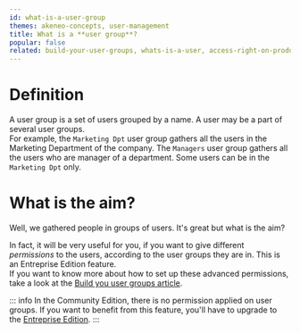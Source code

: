 ```yaml
---
id: what-is-a-user-group
themes: akeneo-concepts, user-management
title: What is a **user group**?
popular: false
related: build-your-user-groups, whats-is-a-user, access-right-on-products, access-rights-on-imports-exports, access-rights-on-assets
---
```


# Definition

A user group is a set of users grouped by a name. A user may be a part of several user groups.  
For example, the `Marketing Dpt` user group gathers all the users in the Marketing Department of the company. The `Managers` user group gathers all the users who are manager of a department. Some users can be in the `Marketing Dpt` only.

# What is the aim?
Well, we gathered people in groups of users. It's great but what is the aim?

In fact, it will be very useful for you, if you want to give different *permissions* to the users, according to the user groups they are in. This is an Entreprise Edition feature.  
If you want to know more about how to set up these advanced permissions, take a look at the [Build you user groups article](build-your-user-groups.html).

::: info
In the Community Edition, there is no permission applied on user groups. If you want to benefit from this feature, you'll have to upgrade to the [Entreprise Edition](https://www.akeneo.com/enterprise-edition/?source=akeneo-help).
:::
